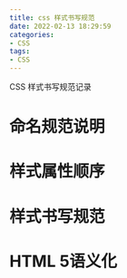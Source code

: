 ```yaml
---
title: css 样式书写规范
date: 2022-02-13 18:29:59
categories:
- CSS
tags:
- CSS
---
```


CSS 样式书写规范记录

<!--more-->

# 命名规范说明

# 样式属性顺序

# 样式书写规范

# HTML 5语义化



